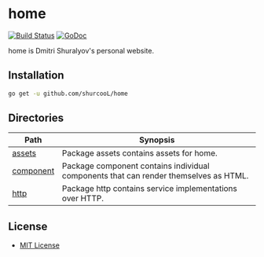 home
====

[![Build Status](https://travis-ci.org/shurcooL/home.svg?branch=master)](https://travis-ci.org/shurcooL/home) [![GoDoc](https://godoc.org/github.com/shurcooL/home?status.svg)](https://godoc.org/github.com/shurcooL/home)

home is Dmitri Shuralyov's personal website.

Installation
------------

```bash
go get -u github.com/shurcooL/home
```

Directories
-----------

| Path                                                              | Synopsis                                                                             |
|-------------------------------------------------------------------|--------------------------------------------------------------------------------------|
| [assets](https://godoc.org/github.com/shurcooL/home/assets)       | Package assets contains assets for home.                                             |
| [component](https://godoc.org/github.com/shurcooL/home/component) | Package component contains individual components that can render themselves as HTML. |
| [http](https://godoc.org/github.com/shurcooL/home/http)           | Package http contains service implementations over HTTP.                             |

License
-------

-	[MIT License](https://opensource.org/licenses/mit-license.php)
